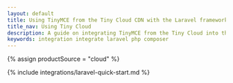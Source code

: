 ```yaml
---
layout: default
title: Using TinyMCE from the Tiny Cloud CDN with the Laravel framework
title_nav: Using Tiny Cloud
description: A guide on integrating TinyMCE from the Tiny Cloud into the Laravel framework.
keywords: integration integrate laravel php composer
---
```


{% assign productSource = "cloud" %}

{% include integrations/laravel-quick-start.md %}
